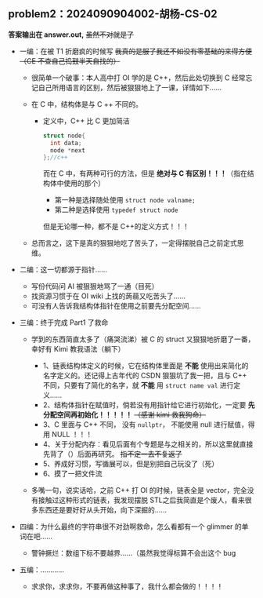 ## problem2：2024090904002-胡杨-CS-02

 **答案输出在 answer.out,** ~~虽然不对就是了~~

- 一编：在被 T1 折磨疯的时候写 ~~我真的是服了我还不如没有零基础的来得方便（CE 不查自己捣鼓半天自找的）~~

  - 很简单一个破事：本人高中打 OI 学的是 C++，然后此处切换到 C 经常忘记自己所用语言的区别，然后被狠狠地上了一课，详情如下……

  - 在 C 中，结构体是与 C ++ 不同的。

    - 定义中，C++ 比 C 更加简洁

      ```c++
      struct node{
      	int data;
      	node *next
      };//c++
      ```

      而在 C 中，有两种可行的方法，但是 **绝对与 C 有区别！！！**（指在结构体中使用的那个）

      - 第一种是选择随处使用 `struct node valname;`
      - 第二种是选择使用 `typedef struct node`

      但是无论哪一种，都不是 C++的定义方式！！！

  - 总而言之，这下是真的狠狠地吃了苦头了，一定得摆脱自己之前定式思维。
  
- 二编：这一切都源于指针……

  - 写份代码问 AI 被狠狠地骂了一通（目死）
  - 找资源习惯于在 OI wiki 上找的蒟蒻又吃苦头了……
  - 可没有人告诉我结构体指针在使用之前要先分配空间……

- 三编：终于完成 Part1 了救命

  - 学到的东西简直太多了（痛哭流涕）被 C 的 struct 又狠狠地折磨了一番，幸好有 Kimi 教我语法（躺下）
    - 1、链表结构体定义的时候，它在结构体里面是 **不能** 使用出来简化的名字定义的。还记得上古年代的 CSDN 狠狠坑了我一把，且与 C++ 不同，只要有了简化的名字，就 **不能** 用 `struct name val` 进行定义……
    - 2、结构体指针在赋值时，倘若没有用指针给它进行初始化，一定要 **先分配空间再初始化！！！！！** ~~（感谢 kimi 救我狗命）~~
    - 3、C 里面与 C++ 不同， 没有 `nullptr`， 不能使用 null 进行赋值，得用 NULL ！！！
    - 4、关于分配内存：看见后面有个专题是与之相关的，所以这里就直接先背了（）后面再研究。 ~~指不定一去不复返了~~
    - 5、养成好习惯，写循展可以，但是别把自己玩没了（死）
    - 6、摸了一把文件流

  - 多嘴一句，说实话哈，之前 C++ 打 OI 的时候，链表全是 vector，完全没有接触过这种形式的链表，我发现摆脱 STL之后我简直是个废人，看来很多东西还是要好好从头开始，向下深掘的……

- 四编：为什么最终的字符串很不对劲啊救命，怎么看都有一个 glimmer 的单词在吧……

  - 警钟撅烂：数组下标不要越界……（虽然我觉得标算不会出这个 bug
  
- 五编：…………

  - 求求你，求求你，不要再做这种事了，我什么都会做的！！！！



